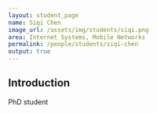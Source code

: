 ```yaml
---
layout: student_page
name: Siqi Chen
image_url: /assets/img/students/siqi.png
area: Internet Systems, Mobile Networks
permalink: /people/students/siqi-chen
output: true
---
```


## Introduction

PhD student
